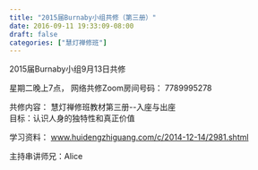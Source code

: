 ```yaml
---
title: "2015届Burnaby小组共修（第三册）"
date: 2016-09-11 19:33:09-08:00
draft: false
categories: ["慧灯禅修班"]
---
```

2015届Burnaby小组9月13日共修

星期二晚上7点，
网络共修Zoom房间号码： 7789995278

共修内容：
慧灯禅修班教材第三册--入座与出座	
目标：认识人身的独特性和真正价值

学习资料：
www.huidengzhiguang.com/c/2014-12-14/2981.shtml 

主持串讲师兄：Alice
